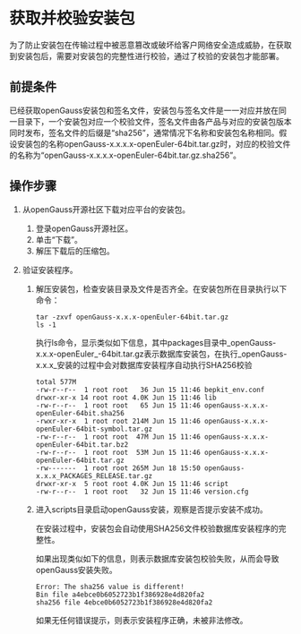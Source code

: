 # 获取并校验安装包<a name="ZH-CN_TOPIC_0249784569"></a>

为了防止安装包在传输过程中被恶意篡改或破坏给客户网络安全造成威胁，在获取到安装包后，需要对安装包的完整性进行校验，通过了校验的安装包才能部署。

## 前提条件<a name="zh-cn_topic_0241802590_zh-cn_topic_0085434667_zh-cn_topic_0059782060_section53511076163549"></a>

已经获取openGauss安装包和签名文件，安装包与签名文件是一一对应并放在同一目录下，一个安装包对应一个校验文件，签名文件由各产品与对应的安装包版本同时发布，签名文件的后缀是“sha256”，通常情况下名称和安装包名称相同。假设安装包的名称openGauss-x.x.x.x-openEuler-64bit.tar.gz时，对应的校验文件的名称为“openGauss-x.x.x.x-openEuler-64bit.tar.gz.sha256”。

## 操作步骤<a name="zh-cn_topic_0241802590_zh-cn_topic_0085434667_zh-cn_topic_0059782060_section62223956163549"></a>

1.  从openGauss开源社区下载对应平台的安装包。
    1.  登录openGauss开源社区。
    2.  单击“下载”。
    3.  解压下载后的压缩包。

2.  验证安装程序。
    1.  解压安装包，检查安装目录及文件是否齐全。在安装包所在目录执行以下命令：

        ```
        tar -zxvf openGauss-x.x.x-openEuler-64bit.tar.gz
        ls -1
        ```

        执行ls命令，显示类似如下信息，其中packages目录中_openGauss-x.x.x-openEuler_-64bit.tar.gz表示数据库安装包，在执行_openGauss-x.x.x_安装的过程中会对数据库安装程序自动执行SHA256校验

        ```
        total 577M
        -rw-r--r--  1 root root   36 Jun 15 11:46 bepkit_env.conf
        drwxr-xr-x 14 root root 4.0K Jun 15 11:46 lib
        -rw-r--r--  1 root root   65 Jun 15 11:46 openGauss-x.x.x-openEuler-64bit.sha256
        -rwxr-xr-x  1 root root 214M Jun 15 11:46 openGauss-x.x.x-openEuler-64bit-symbol.tar.gz
        -rw-r--r--  1 root root  47M Jun 15 11:46 openGauss-x.x.x-openEuler-64bit.tar.bz2
        -rw-r--r--  1 root root  53M Jun 15 11:46 openGauss-x.x.x-openEuler-64bit.tar.gz
        -rw-------  1 root root 265M Jun 18 15:50 openGauss-x.x.x_PACKAGES_RELEASE.tar.gz
        drwxr-xr-x  5 root root 4.0K Jun 15 11:46 script
        -rw-r--r--  1 root root   32 Jun 15 11:46 version.cfg
        
        ```

    2.  进入scripts目录启动openGauss安装，观察是否提示安装不成功。

        在安装过程中，安装包会自动使用SHA256文件校验数据库安装程序的完整性。

        如果出现类似如下的信息，则表示数据库安装包校验失败，从而会导致openGauss安装失败。

        ```
        Error: The sha256 value is different!
        Bin file a4ebce0b6052723b1f386928e4d820fa2
        sha256 file 4ebce0b6052723b1f386928e4d820fa2
        ```

        如果无任何错误提示，则表示安装程序正确，未被非法修改。



